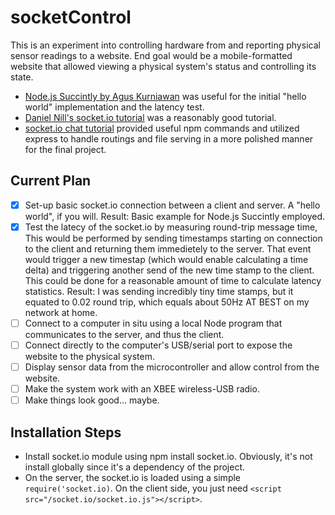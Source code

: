 socketControl
=============

This is an experiment into controlling hardware from and reporting physical sensor readings to a website. End goal would be a mobile-formatted website that allowed viewing a physical system's status and controlling its state.

+ [Node.js Succintly by Agus Kurniawan](https://www.syncfusion.com/resources/techportal/ebooks/nodejs) was useful for the initial "hello world" implementation and the latency test.
+ [Daniel Nill's socket.io tutorial](http://danielnill.com/nodejs-tutorial-with-socketio/) was a reasonably good tutorial.
+ [socket.io chat tutorial](http://socket.io/get-started/chat/) provided useful npm commands and utilized express to handle  routings and file serving in a more polished manner for the final project.

## Current Plan ##

+ [X] Set-up basic socket.io connection between a client and server. A "hello world", if you will. Result: Basic example for Node.js Succintly employed.
+ [X] Test the latecy of the socket.io by measuring round-trip message time, This would be performed by sending timestamps starting on connection to the client and returning them immedietely to the server. That event would trigger a new timestap (which would enable calculating a time delta) and triggering another send of the new time stamp to the client. This could be done for a reasonable amount of time to calculate latency statistics. Result: I was sending incredibly tiny time stamps, but it equated to 0.02 round trip, which equals about 50Hz AT BEST on my network at home.
+ [ ] Connect to a computer in situ using a local Node program that communicates to the server, and thus the client.
+ [ ] Connect directly to the computer's USB/serial port to expose the website to the physical system.
+ [ ] Display sensor data from the microcontroller and allow control from the website.
+ [ ] Make the system work with an XBEE wireless-USB radio.
+ [ ] Make things look good... maybe.

## Installation Steps ##

+ Install socket.io module using npm install socket.io. Obviously, it's not install globally since it's a dependency of the project.
+ On the server, the socket.io is loaded using a simple `require('socket.io)`. On the client side, you just need `<script src="/socket.io/socket.io.js"></script>`.
